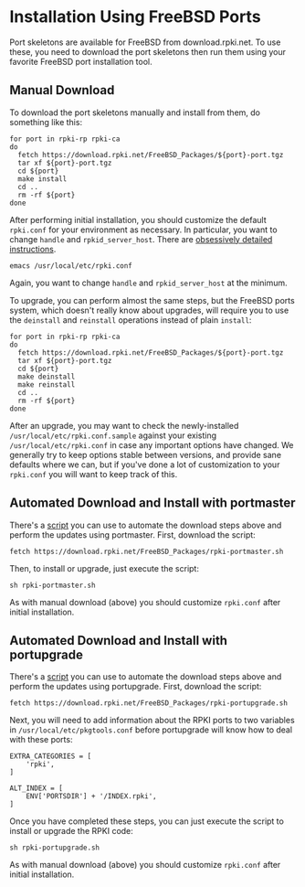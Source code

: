 # Installation Using FreeBSD Ports

Port skeletons are available for FreeBSD from download.rpki.net. To use these,
you need to download the port skeletons then run them using your favorite
FreeBSD port installation tool.

## Manual Download

To download the port skeletons manually and install from them, do something
like this:

    
    
    for port in rpki-rp rpki-ca
    do
      fetch https://download.rpki.net/FreeBSD_Packages/${port}-port.tgz
      tar xf ${port}-port.tgz
      cd ${port}
      make install
      cd ..
      rm -rf ${port}
    done
    

After performing initial installation, you should customize the default
`rpki.conf` for your environment as necessary. In particular, you want to
change `handle` and `rpkid_server_host`. There are [obsessively detailed
instructions][1].

    
    
    emacs /usr/local/etc/rpki.conf
    

Again, you want to change `handle` and `rpkid_server_host` at the minimum.

To upgrade, you can perform almost the same steps, but the FreeBSD ports
system, which doesn't really know about upgrades, will require you to use the
`deinstall` and `reinstall` operations instead of plain `install`:

    
    
    for port in rpki-rp rpki-ca
    do
      fetch https://download.rpki.net/FreeBSD_Packages/${port}-port.tgz
      tar xf ${port}-port.tgz
      cd ${port}
      make deinstall
      make reinstall
      cd ..
      rm -rf ${port}
    done
    

After an upgrade, you may want to check the newly-installed
`/usr/local/etc/rpki.conf.sample` against your existing
`/usr/local/etc/rpki.conf` in case any important options have changed. We
generally try to keep options stable between versions, and provide sane
defaults where we can, but if you've done a lot of customization to your
`rpki.conf` you will want to keep track of this.

## Automated Download and Install with portmaster

There's a [script][2] you can use to automate the download steps above and
perform the updates using portmaster. First, download the script:

    
    
    fetch https://download.rpki.net/FreeBSD_Packages/rpki-portmaster.sh
    

Then, to install or upgrade, just execute the script:

    
    
    sh rpki-portmaster.sh
    

As with manual download (above) you should customize `rpki.conf` after initial
installation.

## Automated Download and Install with portupgrade

There's a [script][3] you can use to automate the download steps above and
perform the updates using portupgrade. First, download the script:

    
    
    fetch https://download.rpki.net/FreeBSD_Packages/rpki-portupgrade.sh
    

Next, you will need to add information about the RPKI ports to two variables
in `/usr/local/etc/pkgtools.conf` before portupgrade will know how to deal
with these ports:

    
    
    EXTRA_CATEGORIES = [
        'rpki',
    ]
    
    ALT_INDEX = [
        ENV['PORTSDIR'] + '/INDEX.rpki',
    ]
    

Once you have completed these steps, you can just execute the script to
install or upgrade the RPKI code:

    
    
    sh rpki-portupgrade.sh
    

As with manual download (above) you should customize `rpki.conf` after initial
installation.

   [1]: #_.wiki.doc.RPKI.CA.Configuration

   [2]: https://download.rpki.net/FreeBSD_Packages/rpki-portmaster.sh

   [3]: https://download.rpki.net/FreeBSD_Packages/rpki-portupgrade.sh

